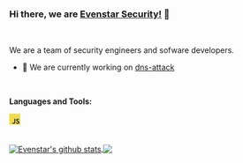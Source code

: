 <!--
**.github** is a ✨ _special_ ✨ repository because its `README.md` (this file) appears on your GitHub profile. -->

### Hi there, we are [Evenstar Security!](https://www.evenstarsec.com/) 👋

<br />

We are a team of security engineers and sofware developers.

- 🔭 We are currently working on [dns-attack](https://github.com/Evenstar-Security/dns-attack)
<!-- - 🌱 I’m currently learning TypeScript
- 🤔 I’m looking for help with Terraform on AWS -->

<!-- - [My PyPi Profile](https://pypi.org/user/bellemanwesley/)
- [My Docker Profile](https://hub.docker.com/u/bellemanwesley) -->

<br />

**Languages and Tools:**  

<code><img height="20" src="https://raw.githubusercontent.com/github/explore/80688e429a7d4ef2fca1e82350fe8e3517d3494d/topics/javascript/javascript.png"></code>

<br />

<a href="https://github.com/anuraghazra/github-readme-stats">
  <img align="center" src="https://github-readme-stats.vercel.app/api?username=Evenstar-Security&show_icons=true&include_all_commits=true&theme=material-palenight" alt="Evenstar's github stats" />
</a>
<a href="https://github.com/anuraghazra/github-readme-stats">
  <img align="center" src="https://github-readme-stats.vercel.app/api/top-langs/?username=Evenstar-Security&layout=compact&theme=material-palenight" />
</a>
